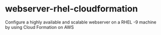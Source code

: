 # webserver-rhel-cloudformation
Configure a highly available and scalable webserver on a RHEL -9 machine by using Cloud Formation on AWS
